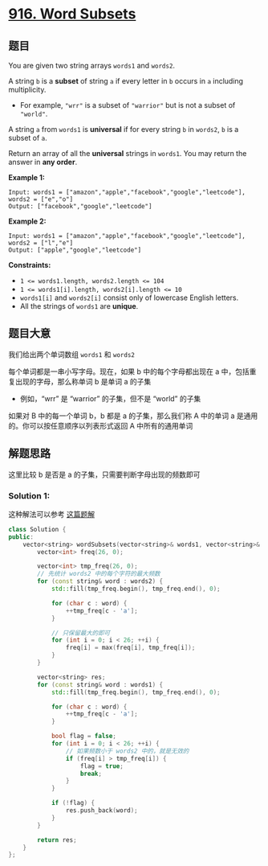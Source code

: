 # [916. Word Subsets](https://leetcode.com/problems/word-subsets/)

## 题目

You are given two string arrays `words1` and `words2`.

A string `b` is a **subset** of string `a` if every letter in `b` occurs in `a` including multiplicity.

- For example, `"wrr"` is a subset of `"warrior"` but is not a subset of `"world"`.

A string `a` from `words1` is **universal** if for every string `b` in `words2`, `b` is a subset of `a`.

Return an array of all the **universal** strings in `words1`. You may return the answer in **any order**.

 

**Example 1:**

```
Input: words1 = ["amazon","apple","facebook","google","leetcode"], words2 = ["e","o"]
Output: ["facebook","google","leetcode"]
```

**Example 2:**

```
Input: words1 = ["amazon","apple","facebook","google","leetcode"], words2 = ["l","e"]
Output: ["apple","google","leetcode"]
```

 

**Constraints:**

- `1 <= words1.length, words2.length <= 104`
- `1 <= words1[i].length, words2[i].length <= 10`
- `words1[i]` and `words2[i]` consist only of lowercase English letters.
- All the strings of `words1` are **unique**.

## 题目大意

我们给出两个单词数组 `words1` 和 `words2`

每个单词都是一串小写字母。现在，如果 b 中的每个字母都出现在 a 中，包括重复出现的字母，那么称单词 b 是单词 a 的子集

- 例如，“wrr” 是 “warrior” 的子集，但不是 “world” 的子集

如果对 B 中的每一个单词 b，b 都是 a 的子集，那么我们称 A 中的单词 a 是通用的。你可以按任意顺序以列表形式返回 A 中所有的通用单词

## 解题思路

这里比较 b 是否是 a 的子集，只需要判断字母出现的频数即可

### Solution 1:

这种解法可以参考 [这篇题解](https://books.halfrost.com/leetcode/ChapterFour/0900~0999/0916.Word-Subsets/)

````c++
class Solution {
public:
    vector<string> wordSubsets(vector<string>& words1, vector<string>& words2) {
        vector<int> freq(26, 0);

        vector<int> tmp_freq(26, 0);
        // 先统计 words2 中的每个字符的最大频数
        for (const string& word : words2) {
            std::fill(tmp_freq.begin(), tmp_freq.end(), 0);

            for (char c : word) {
                ++tmp_freq[c - 'a'];
            }

            // 只保留最大的即可
            for (int i = 0; i < 26; ++i) {
                freq[i] = max(freq[i], tmp_freq[i]);
            }
        }

        vector<string> res;
        for (const string& word : words1) {
            std::fill(tmp_freq.begin(), tmp_freq.end(), 0);

            for (char c : word) {
                ++tmp_freq[c - 'a'];
            }

            bool flag = false;
            for (int i = 0; i < 26; ++i) {
                // 如果频数小于 words2 中的，就是无效的
                if (freq[i] > tmp_freq[i]) {
                    flag = true;
                    break;
                }
            }

            if (!flag) {
                res.push_back(word);
            }
        }

        return res;
    }
};
````
